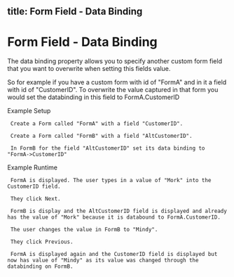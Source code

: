 title: Form Field - Data Binding
---
# Form Field - Data Binding

The data binding property allows you to specify another custom form field that you want to overwrite when setting this fields value. 

So for example if you have a custom form with id of "FormA" and in it a field with id of "CustomerID". To overwrite the value captured in that form you would set the databinding in this field to FormA.CustomerID


Example Setup
```
 Create a Form called "FormA" with a field "CustomerID".
 
 Create a Form called "FormB" with a field "AltCustomerID".

 In FormB for the field "AltCustomerID" set its data binding to "FormA->CustomerID"
```


Example Runtime
```
 FormA is displayed. The user types in a value of "Mork" into the CustomerID field.
 
 They click Next. 

 FormB is display and the AltCustomerID field is displayed and already has the value of "Mork" because it is databound to FormA.CustomerID.

 The user changes the value in FormB to "Mindy".

 They click Previous.

 FormA is displayed again and the CustomerID field is displayed but now has value of "Mindy" as its value was changed through the databinding on FormB.
```



